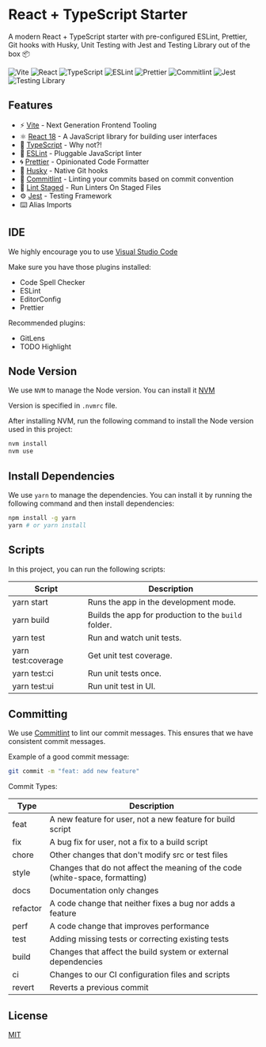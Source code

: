 # React + TypeScript Starter

A modern React + TypeScript starter with pre-configured ESLint, Prettier, Git hooks with Husky, Unit Testing with Jest and Testing Library out of the box 📦

![Vite](https://img.shields.io/badge/Vite-B73BFE?style=for-the-badge&logo=vite&logoColor=FFD62E)
![React](https://img.shields.io/badge/React-20232A?style=for-the-badge&logo=react&logoColor=61DAFB)
![TypeScript](https://img.shields.io/badge/TypeScript-007ACC?style=for-the-badge&logo=typescript&logoColor=white)
![ESLint](https://img.shields.io/badge/eslint-3A33D1?style=for-the-badge&logo=eslint&logoColor=white)
![Prettier](https://img.shields.io/badge/prettier-1A2C34?style=for-the-badge&logo=prettier&logoColor=F7BA3E)
![Commitlint](https://img.shields.io/badge/commitlint-000000?style=for-the-badge&logo=commitlint&logoColor=white)
![Jest](https://img.shields.io/badge/jest-C21325?style=for-the-badge&logo=jest&logoColor=white)
![Testing Library](https://img.shields.io/badge/testing%20library-E33332?style=for-the-badge&logo=testing-library&logoColor=white)

## Features

- ⚡️ [Vite](https://vitejs.dev/) - Next Generation Frontend Tooling
- ⚛️ [React 18](https://reactjs.org/) - A JavaScript library for building user interfaces
- 💎 [TypeScript](https://www.typescriptlang.org/) - Why not?!
- 🔨 [ESLint](https://eslint.org/) - Pluggable JavaScript linter
- 🌀 [Prettier](https://prettier.io) - Opinionated Code Formatter
- 🐺 [Husky](https://github.com/typicode/husky) - Native Git hooks
- 📑 [Commitlint](https://commitlint.js.org/) - Linting your commits based on commit convention
- 🐺 [Lint Staged](https://github.com/okonet/lint-staged) - Run Linters On Staged Files
- ⚙️ [Jest](https://jestjs.io/) - Testing Framework
- ⌨️ Alias Imports

## IDE

We highly encourage you to use [Visual Studio Code](https://code.visualstudio.com/)

Make sure you have those plugins installed:

- Code Spell Checker
- ESLint
- EditorConfig
- Prettier

Recommended plugins:

- GitLens
- TODO Highlight

## Node Version

We use `NVM` to manage the Node version. You can install it [NVM](https://github.com/nvm-sh/nvm)

Version is specified in `.nvmrc` file.

After installing NVM, run the following command to install the Node version used in this project:

```bash
nvm install
nvm use
```

## Install Dependencies

We use `yarn` to manage the dependencies. You can install it by running the following command and then install dependencies:

```bash
npm install -g yarn
yarn # or yarn install
```

## Scripts

<p>In this project, you can run the following scripts:</p>

| Script             | Description                                          |
| ------------------ | ---------------------------------------------------- |
| yarn start         | Runs the app in the development mode.                |
| yarn build         | Builds the app for production to the `build` folder. |
| yarn test          | Run and watch unit tests.                            |
| yarn test:coverage | Get unit test coverage.                              |
| yarn test:ci       | Run unit tests once.                                 |
| yarn test:ui       | Run unit test in UI.                                 |

## Committing

We use [Commitlint](https://commitlint.js.org/) to lint our commit messages. This ensures that we have consistent commit messages.

Example of a good commit message:

```bash
git commit -m "feat: add new feature"
```

Commit Types:

| Type     | Description                                                                  |
| -------- | ---------------------------------------------------------------------------- |
| feat     | A new feature for user, not a new feature for build script                   |
| fix      | A bug fix for user, not a fix to a build script                              |
| chore    | Other changes that don't modify src or test files                            |
| style    | Changes that do not affect the meaning of the code (white-space, formatting) |
| docs     | Documentation only changes                                                   |
| refactor | A code change that neither fixes a bug nor adds a feature                    |
| perf     | A code change that improves performance                                      |
| test     | Adding missing tests or correcting existing tests                            |
| build    | Changes that affect the build system or external dependencies                |
| ci       | Changes to our CI configuration files and scripts                            |
| revert   | Reverts a previous commit                                                    |

## License

[MIT](https://choosealicense.com/licenses/mit/)

